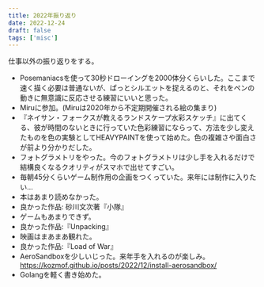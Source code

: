 ```yaml
---
title: 2022年振り返り
date: 2022-12-24
draft: false
tags: ['misc']
---
```


仕事以外の振り返りをする。

- Posemaniacsを使って30秒ドローイングを2000体分くらいした。ここまで速く描く必要は普通ないが、ぱっとシルエットを捉えるのと、それをペンの動きに無意識に反応させる練習にいいと思った。
- Miruに参加。(Miruは2020年から不定期開催される絵の集まり)
- 『ネイサン・フォークスが教えるランドスケープ水彩スケッチ』に出てくる、彼が時間のないときに行っていた色彩練習にならって、方法を少し変えたものを色の実験としてHEAVYPAINTを使って始めた。色の複雑さや面白さが前より分かりだした。
- フォトグラメトリをやった。今のフォトグラメトリは少し手を入れるだけで結構良くなるクオリティがスマホで出せてすごい。
- 毎朝45分くらいゲーム制作用の企画をつくっていた。来年には制作に入りたい…
- 本はあまり読めなかった。
 - 良かった作品: 砂川文次著『小隊』
- ゲームもあまりできず。
 - 良かった作品:『Unpacking』
- 映画はまあまあ観れた。
 - 良かった作品:『Load of War』
- AeroSandboxを少しいじった。来年手を入れるのが楽しみ。 https://kozmof.github.io/posts/2022/12/install-aerosandbox/
- Golangを軽く書き始めた。